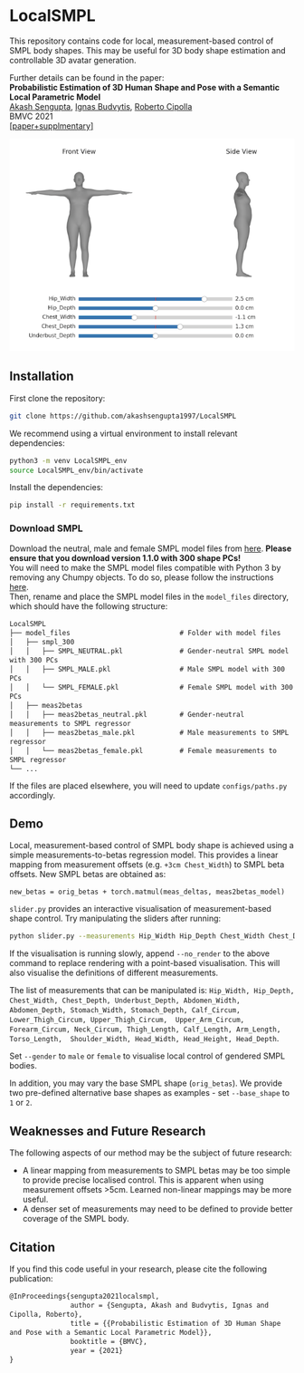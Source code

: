 # LocalSMPL

This repository contains code for local, measurement-based control of SMPL body shapes.
This may be useful for 3D body shape estimation and controllable 3D avatar generation.

Further details can be found in the paper:  
**Probabilistic Estimation of 3D Human Shape and Pose with a Semantic Local Parametric Model**  
[Akash Sengupta](https://akashsengupta1997.github.io/), [Ignas Budvytis](http://mi.eng.cam.ac.uk/~ib255/), [Roberto Cipolla](https://mi.eng.cam.ac.uk/~cipolla/)  
BMVC 2021  
[[paper+supplmentary]](https://arxiv.org/abs/2111.15404)  

![teaser](assets/slider.png)


## Installation
First clone the repository:
``` bash
git clone https://github.com/akashsengupta1997/LocalSMPL
```
We recommend using a virtual environment to install relevant dependencies:
``` bash
python3 -m venv LocalSMPL_env
source LocalSMPL_env/bin/activate
```
Install the dependencies:
``` bash
pip install -r requirements.txt
``` 

### Download SMPL
Download the neutral, male and female SMPL model files from [here](https://smpl.is.tue.mpg.de/).
**Please ensure that you download version 1.1.0 with 300 shape PCs!**  
You will need to make the SMPL model files compatible with Python 3 by removing any Chumpy objects. 
To do so, please follow the instructions [here](https://github.com/vchoutas/smplx/tree/master/tools).  
Then, rename and place the SMPL model files in the `model_files` directory, which should have the following structure:

    LocalSMPL
    ├── model_files                           # Folder with model files
    │   ├── smpl_300
    │   │   ├── SMPL_NEUTRAL.pkl              # Gender-neutral SMPL model with 300 PCs
    │   │   ├── SMPL_MALE.pkl                 # Male SMPL model with 300 PCs
    │   │   └── SMPL_FEMALE.pkl               # Female SMPL model with 300 PCs
    │   ├── meas2betas 
    │   │   ├── meas2betas_neutral.pkl        # Gender-neutral measurements to SMPL regressor
    │   │   ├── meas2betas_male.pkl           # Male measurements to SMPL regressor
    │   │   └── meas2betas_female.pkl         # Female measurements to SMPL regressor
    └── ...

If the files are placed elsewhere, you will need to update `configs/paths.py` accordingly.

## Demo
Local, measurement-based control of SMPL body shape is achieved using a simple measurements-to-betas regression model.
This provides a linear mapping from measurement offsets (e.g. `+3cm Chest_Width`) to SMPL beta offsets.
New SMPL betas are obtained as:
```
new_betas = orig_betas + torch.matmul(meas_deltas, meas2betas_model)
```

`slider.py` provides an interactive visualisation of measurement-based shape control.
Try manipulating the sliders after running:
```bash
python slider.py --measurements Hip_Width Hip_Depth Chest_Width Chest_Depth Underbust_Depth
```
If the visualisation is running slowly, 
append `--no_render` to the above command to replace rendering with a point-based visualisation.
This will also visualise the definitions of different measurements.

The list of measurements that can be manipulated is: 
`Hip_Width, Hip_Depth, Chest_Width, Chest_Depth, Underbust_Depth, Abdomen_Width, 
Abdomen_Depth, Stomach_Width, Stomach_Depth, Calf_Circum, Lower_Thigh_Circum, Upper_Thigh_Circum, 
Upper_Arm_Circum, Forearm_Circum, Neck_Circum, Thigh_Length, Calf_Length, Arm_Length, Torso_Length, 
Shoulder_Width, Head_Width, Head_Height, Head_Depth`.

Set `--gender` to `male` or `female` to visualise local control of gendered SMPL bodies.

In addition, you may vary the base SMPL shape (`orig_betas`).
We provide two pre-defined alternative base shapes as examples - set `--base_shape` to `1` or `2`.

## Weaknesses and Future Research
The following aspects of our method may be the subject of future research:
- A linear mapping from measurements to SMPL betas may be too simple to provide precise localised control. This is apparent when using measurement offsets >5cm. Learned non-linear mappings may be more useful.
- A denser set of measurements may need to be defined to provide better coverage of the SMPL body.

## Citation
If you find this code useful in your research, please cite the following publication:
```
@InProceedings{sengupta2021localsmpl,
               author = {Sengupta, Akash and Budvytis, Ignas and Cipolla, Roberto},
               title = {{Probabilistic Estimation of 3D Human Shape and Pose with a Semantic Local Parametric Model}},
               booktitle = {BMVC},
               year = {2021}                         
}
```